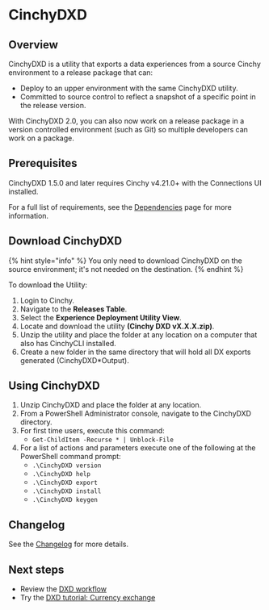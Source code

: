 # CinchyDXD

## Overview

CinchyDXD is a utility that exports a data experiences from a source Cinchy environment to a release package that can:

- Deploy to an upper environment with the same CinchyDXD utility.
- Committed to source control to reflect a snapshot of a specific point in the release version.

With CinchyDXD 2.0, you can also now work on a release package in a version controlled environment (such as Git) so multiple developers can work on a package.

## Prerequisites

CinchyDXD 1.5.0 and later requires Cinchy v4.21.0+ with the Connections UI installed.

For a full list of requirements, see the [Dependencies](/guides-for-using-cinchy/builder-guides/cinchydxd-utility/dependencies.md) page for more information.
## Download CinchyDXD

{% hint style="info" %}
You only need to download CinchyDXD on the source environment; it's not needed on the destination.
{% endhint %}

To download the Utility:

1. Login to Cinchy.
2. Navigate to the **Releases Table**.
3. Select the **Experience Deployment Utility View**.
4. Locate and download the utility **(Cinchy DXD vX.X.X.zip)**.
5. Unzip the utility and place the folder at any location on a computer that also has CinchyCLI installed.
6. Create a new folder in the same directory that will hold all DX exports generated (CinchyDXD\*Output).


## Using CinchyDXD

1. Unzip CinchyDXD and place the folder at any location.
2. From a PowerShell Administrator console, navigate to the CinchyDXD directory.
3. For first time users, execute this command:
    - `Get-ChildItem -Recurse * | Unblock-File`
4. For a list of actions and parameters execute one of the following at the PowerShell command prompt:
    - `.\CinchyDXD version`
    - `.\CinchyDXD help`
    - `.\CinchyDXD export`
    - `.\CinchyDXD install`
    - `.\CinchyDXD keygen`

## Changelog

See the [Changelog](/guides-for-using-cinchy/builder-guides/cinchydxd-utility/version-history-dxd.md) for more details.

## Next steps

- Review the [DXD workflow]()
- Try the [DXD tutorial: Currency exchange]()


